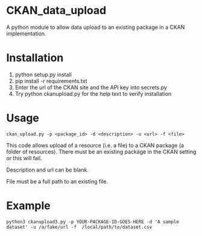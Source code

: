 # CKAN_data_upload

A python module to allow data upload to an existing package in a CKAN implementation.

# Installation


1. python setup.py install
2. pip install -r requirements.txt
3. Enter the url of the CKAN site and the API key into secrets.py
4. Try python ckanupload.py for the help text to verify installation


# Usage
`ckan_upload.py -p <package_id> -d <description> -u <url> -f <file>`

This code allows upload of a resource (i.e. a file) to a CKAN package (a folder of resources).  There must be an existing package in the CKAN setting or this will fail.

Description and url can be blank.

File must be a full path to an existing file.

# Example

`python3 ckanupload3.py -p YOUR-PACKAGE-ID-GOES-HERE -d 'A sample dataset' -u /a/fake/url -f  /local/path/to/dataset.csv`

